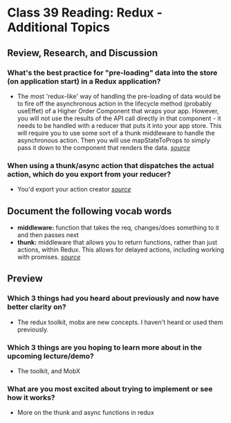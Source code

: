 # Class 39 Reading: Redux - Additional Topics

## Review, Research, and Discussion

### What's the best practice for "pre-loading" data into the store (on application start) in a Redux application?

- The most 'redux-like' way of handling the pre-loading of data would be to fire off the asynchronous action in the lifecycle method (probably useEffet) of a Higher Order Component that wraps your app. However, you will not use the results of the API call directly in that component - it needs to be handled with a reducer that puts it into your app store. This will require you to use some sort of a thunk middleware to handle the asynchronous action. Then you will use mapStateToProps to simply pass it down to the component that renders the data. *[source](https://stackoverflow.com/questions/39356517/correct-way-to-pre-load-component-data-in-reactredux)*

### When using a thunk/async action that dispatches the actual action, which do you export from your reducer?

- You'd export your action creator *[source](https://medium.com/@stowball/a-dummys-guide-to-redux-and-thunk-in-react-d8904a7005d3)*

## Document the following vocab words

- **middleware:** function that takes the req, changes/does something to it and then passes next
- **thunk:** middleware that allows you to return functions, rather than just actions, within Redux. This allows for delayed actions, including working with promises. *[source](https://www.freecodecamp.org/news/redux-thunk-explained-with-examples/)*

## Preview

### Which 3 things had you heard about previously and now have better clarity on?

- The redux toolkit, mobx are new concepts. I haven't heard or used them previously.

### Which 3 things are you hoping to learn more about in the upcoming lecture/demo?

- The toolkit, and MobX

### What are you most excited about trying to implement or see how it works?

- More on the thunk and async functions in redux
